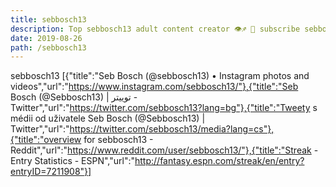 ```yaml
---
title: sebbosch13
description: Top sebbosch13 adult content creator 👁♐️ 👑 subscribe sebbosch13 to my porn site below IG sebbosch13
date: 2019-08-26
path: /sebbosch13
---
```


sebbosch13
[{"title":"Seb Bosch (@sebbosch13) • Instagram photos and videos","url":"https://www.instagram.com/sebbosch13/"},{"title":"Seb Bosch (@Sebbosch13) | توییتر - Twitter","url":"https://twitter.com/sebbosch13?lang=bg"},{"title":"Tweety s médii od uživatele Seb Bosch (@Sebbosch13) | Twitter","url":"https://twitter.com/sebbosch13/media?lang=cs"},{"title":"overview for sebbosch13 - Reddit","url":"https://www.reddit.com/user/sebbosch13/"},{"title":"Streak - Entry Statistics - ESPN","url":"http://fantasy.espn.com/streak/en/entry?entryID=7211908"}]

